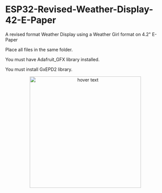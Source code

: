 # ESP32-Revised-Weather-Display-42-E-Paper
A revised format Weather Display using a Weather Girl format on 4.2" E-Paper

Place all files in the same folder.

You must have Adafruit_GFX library installed.

You must install GxEPD2 library.

<p align="center">
  <img src="https://github.com/G6EJD/ESP32-Revised-Weather-Display-42-E-Paper/blob/master/DIsplaySample_1.jpg" width="350" title="hover text">
</p>

